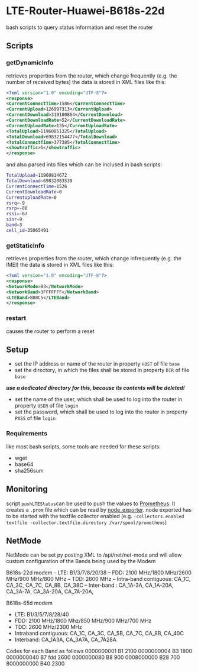 # LTE-Router-Huawei-B618s-22d
bash scripts to query status information and reset the router
## Scripts
### getDynamicInfo
retrieves properties from the router, which change frequently (e.g. the number of received bytes)
the data is stored in XML files like this:
```xml
<?xml version="1.0" encoding="UTF-8"?>
<response>
<CurrentConnectTime>1586</CurrentConnectTime>
<CurrentUpload>126997313</CurrentUpload>
<CurrentDownload>319100864</CurrentDownload>
<CurrentDownloadRate>52</CurrentDownloadRate>
<CurrentUploadRate>135</CurrentUploadRate>
<TotalUpload>11960851325</TotalUpload>
<TotalDownload>69832154477</TotalDownload>
<TotalConnectTime>377385</TotalConnectTime>
<showtraffic>1</showtraffic>
</response>
```
and also parsed into files which can be inclused in bash scripts:
```bash
TotalUpload=11960814672
TotalDownload=69832083539
CurrentConnectTime=1526
CurrentDownloadRate=0
CurrentUploadRate=0
rsrq=-9
rsrp=-88
rssi=-67
sinr=9
band=3
cell_id=35065491
```
### getStaticInfo
retrieves properties from the router, which change infrequently (e.g. the IMEI)
the data is stored in XML files like this:
```xml
<?xml version="1.0" encoding="UTF-8"?>
<response>
<NetworkMode>03</NetworkMode>
<NetworkBand>3FFFFFFF</NetworkBand>
<LTEBand>800C5</LTEBand>
</response>
```
### restart
causes the router to perform a reset
## Setup
* set the IP address or name of the router in property `HOST` of file `base`
* set the directory, in which the files shall be stored in property `DIR` of file `base`

***use a dedicated directory for this, because its contents will be deleted!***
* set the name of the user, which shall be used to log into the router in property `USER` of file `login`
* set the password, which shall be used to log into the router in property `PASS` of file `login`
### Requirements
like most bash scripts, some tools are needed for these scripts:
* wget
* base64
* sha256sum
## Monitoring
script `pushLTEStatus`can be used to push the values to [Prometheus](https://prometheus.io/). It creates a `.prom` file which can be read by [node_exporter](https://prometheus.io/download/#node_exporter). node exported has to be started with the textfile collector enabled (e.g. `-collectors.enabled textfile -collector.textfile.directory /var/spool/prometheus`)

## NetMode
NetMode can be set py posting XML to /api/net/net-mode and will allow custom configuration of the Bands being used by the Modem

B618s-22d modem 
– LTE: B1/3/7/8/20/38
– FDD: 2100 MHz/1800 MHz/2600 MHz/900 MHz/800 MHz
– TDD: 2600 MHz
– Intra-band contiguous: CA_1C, CA_3C, CA_7C, CA_8B, CA_38C
– Inter-band : CA_1A-3A, CA_1A-20A, CA_3A-7A, CA_3A-20A, CA_7A-20A,

B618s-65d modem
- LTE: B1/3/5/7/8/28/40
- FDD: 2100 MHz/1800 Mhz/850 MHz/900 MHz/700 MHz
- TDD: 2600 MHz/2300 MHz
- Intraband contiguous: CA_1C, CA_3C, CA_5B, CA_7C, CA_8B, CA_40C
- Interband: CA_1A3A, CA_3A7A, CA_7A28A

Codes for each Band as follows
0000000001 B1 2100
0000000004 B3 1800
0000000040 B7 fdd 2600
0000000080 B8 900
0008000000 B28 700
8000000000 B40 2300


